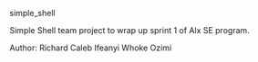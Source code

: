 simple_shell

Simple Shell team project to wrap up sprint 1 of Alx SE program.

Author: Richard Caleb Ifeanyi
        Whoke Ozimi

